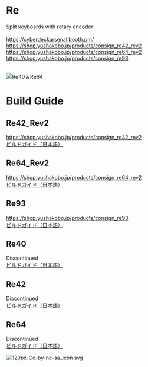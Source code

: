 # Re
Split keyboards with rotary encoder<br>
<br>
https://cyberdeckarsenal.booth.pm/<br>
https://shop.yushakobo.jp/products/consign_re42_rev2<br>
https://shop.yushakobo.jp/products/consign_re64_rev2<br>
https://shop.yushakobo.jp/products/consign_re93<br>
<br>

![Re40＆Re64](https://user-images.githubusercontent.com/58157342/89754003-38164080-db15-11ea-95b6-936866eccc6a.JPG)

# Build Guide

## Re42_Rev2
https://shop.yushakobo.jp/products/consign_re42_rev2<br>
[ビルドガイド（日本語）](Re42/Documents/rev2_buildguide_v1.0.md)
## Re64_Rev2
https://shop.yushakobo.jp/products/consign_re64_rev2<br>
[ビルドガイド（日本語）](Re64/Documents/rev2_buildguide_v1.0.md)
## Re93
https://shop.yushakobo.jp/products/consign_re93<br>
[ビルドガイド（日本語）](Re93/Documents/buildguide_v1.0.md)
## Re40
Discontinued<br>
[ビルドガイド（日本語）](Re40/Documents/buildguide_v1.0.md)
## Re42
Discontinued<br>
[ビルドガイド（日本語）](Re42/Documents/buildguide_v1.0.md)
## Re64
Discontinued<br>
[ビルドガイド（日本語）](Re64/Documents/buildguide_v1.0.md)

![120px-Cc-by-nc-sa_icon svg](https://user-images.githubusercontent.com/58157342/87903527-24883480-ca97-11ea-86a5-e6abcf258247.png)
